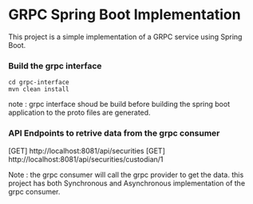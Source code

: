 # GRPC Spring Boot Implementation

This project is a simple implementation of a GRPC service using Spring Boot.


### Build the grpc interface

```
cd grpc-interface
mvn clean install
```

note : grpc interface shoud be build before building the spring boot application to the proto files are generated.

### API Endpoints to retrive data from the grpc consumer
[GET]
http://localhost:8081/api/securities
[GET]
http://localhost:8081/api/securities/custodian/1

Note : the  grpc consumer will call the grpc provider to get the data.
this project has both Synchronous and Asynchronous implementation of the grpc consumer.
